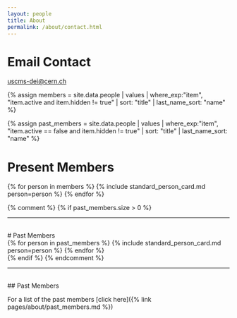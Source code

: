 ```yaml
---
layout: people
title: About
permalink: /about/contact.html
---
```



# Email Contact

[uscms-dei@cern.ch](mailto:uscms-dei@cern.ch)

{% assign members = site.data.people | values
                                     | where_exp:"item", "item.active and item.hidden != true"
                                     | sort: "title"
                                     | last_name_sort: "name" %}

{% assign past_members = site.data.people | values
                                          | where_exp:"item", "item.active == false and item.hidden != true"
                                          | sort: "title"
                                          | last_name_sort: "name" %}

# Present Members

<div class="container-fluid">
<div class="row">
{% for person in members %}
    {% include standard_person_card.md person=person %}
{% endfor %}
</div>
</div>

{% comment %}
{% if past_members.size > 0 %}
<br>
<hr>
<br> 
# Past Members

<div class="container-fluid">
<div class="row">
    {% for person in past_members %}
        {% include standard_person_card.md person=person %}
    {% endfor %}
</div>
</div>
{% endif %}
{% endcomment %}

<br>
<hr>
<br> 
## Past Members

For a list of the past members [click here]({% link pages/about/past_members.md %})